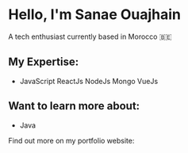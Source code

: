 <!DOCTYPE html>
<html lang="en">
<head>
<meta charset="UTF-8">
<meta name="viewport" content="width=device-width, initial-scale=1.0">
<title>Hamza Ouajhain - Tech Enthusiast</title>
</head>
<body>

<h1>Hello, I'm Sanae Ouajhain</h1>
<p>A tech enthusiast currently based in Morocco <span>&#x1F1E7;&#x1F1EA;</span></p>

<h2>My Expertise:</h2>
<ul>
  <li>JavaScript ReactJs NodeJs Mongo VueJs </li>
</ul>

<h2>Want to learn more about:</h2>
<ul>
  <li>Java</li>
</ul>

<p>Find out more on my portfolio website: <a href="#"><!-- Add your portfolio website link here --></a></p>

</body>
</html>
